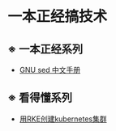 # 一本正经搞技术

## ※ 一本正经系列
- [GNU sed 中文手册](/doc/sed中文手册.md)

## ※ 看得懂系列
- [用RKE创建kubernetes集群](/doc/用RKE创建kubernetes集群.md)
